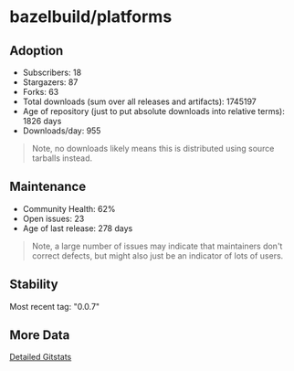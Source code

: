 # bazelbuild/platforms

## Adoption

- Subscribers: 18
- Stargazers: 87
- Forks: 63
- Total downloads (sum over all releases and artifacts): 1745197
- Age of repository (just to put absolute downloads into relative terms): 1826 days
- Downloads/day: 955

> Note, no downloads likely means this is distributed using source tarballs instead.

## Maintenance

- Community Health: 62%
- Open issues: 23
- Age of last release: 278 days

> Note, a large number of issues may indicate that maintainers don't correct defects, but might also
> just be an indicator of lots of users.

## Stability

Most recent tag: "0.0.7"

## More Data

[Detailed Gitstats](/bazel-catalog/gitstats/bazelbuild/platforms)

